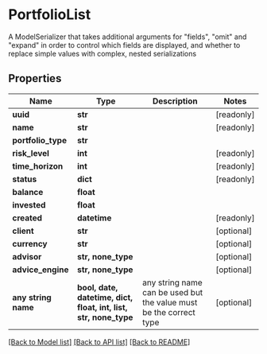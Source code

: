 # PortfolioList

A ModelSerializer that takes additional arguments for \"fields\", \"omit\" and \"expand\" in order to control which fields are displayed, and whether to replace simple values with complex, nested serializations

## Properties
Name | Type | Description | Notes
------------ | ------------- | ------------- | -------------
**uuid** | **str** |  | [readonly] 
**name** | **str** |  | [readonly] 
**portfolio_type** | **str** |  | 
**risk_level** | **int** |  | [readonly] 
**time_horizon** | **int** |  | [readonly] 
**status** | **dict** |  | [readonly] 
**balance** | **float** |  | 
**invested** | **float** |  | 
**created** | **datetime** |  | [readonly] 
**client** | **str** |  | [optional] 
**currency** | **str** |  | [optional] 
**advisor** | **str, none_type** |  | [optional] 
**advice_engine** | **str, none_type** |  | [optional] 
**any string name** | **bool, date, datetime, dict, float, int, list, str, none_type** | any string name can be used but the value must be the correct type | [optional]

[[Back to Model list]](../README.md#documentation-for-models) [[Back to API list]](../README.md#documentation-for-api-endpoints) [[Back to README]](../README.md)


